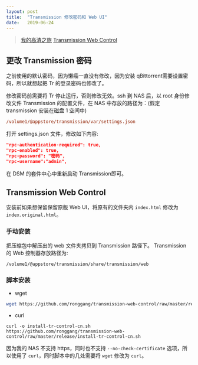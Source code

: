 ```yaml
---
layout: post
title:  "Transmission 修改密码和 Web UI"
date:   2019-06-24
---
```


> [我的高清之旅](http://instantmove-hdtravel.lofter.com/post/1cc1d49b_3745d48)
> [Transmission Web Control](https://github.com/ronggang/transmission-web-control)

## 更改 Transmission 密码

之前使用的默认密码，因为懒癌一直没有修改，因为安装 qBittorrent需要设置密码，所以就想起把 Tr 的登录密码也修改了。

修改密码前需要将 Tr 停止运行，否则修改无效。ssh 到 NAS 后，以 root 身份修改文件 Transmission 的配置文件，在 NAS 中存放的路径为：(假定 transmission 安装在磁盘 1 空间中)

```ini
/volume1/@appstore/transmission/var/settings.json
```

 打开 settings.json 文件，修改如下内容:

```json
"rpc-authentication-required": true,
"rpc-enabled": true, 
"rpc-password": "密码", 
"rpc-username":"admin",
```

在 DSM 的套件中心中重新启动 Transmission即可。

## Transmission Web Control

安装前如果想保留保留原版 Web UI，将原有的文件夹内 `index.html` 修改为 `index.original.html`。

### 手动安装
把压缩包中解压出的 web 文件夹拷贝到 Transmission 路径下。
Transmission 的 Web 控制器存放路径为:

```
/volume1/@appstore/transmission/share/transmission/web
```

### 脚本安装

* wget

```sh
wget https://github.com/ronggang/transmission-web-control/raw/master/release/install-tr-control-cn.sh --no-check-certificate
```

* curl

```
curl -o install-tr-control-cn.sh https://github.com/ronggang/transmission-web-control/raw/master/release/install-tr-control-cn.sh
```

因为我的 NAS 不支持 https，同时也不支持 `--no-check-certificate` 选项，所以使用了 `curl`，同时脚本中的几处需要将 `wget` 修改为 `curl`。


